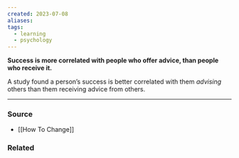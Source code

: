 ```yaml
---
created: 2023-07-08
aliases: 
tags:
  - learning
  - psychology
---
```

**Success is more correlated with people who offer advice, than people who receive it.**

A study found a person’s success is better correlated with them *advising* others than them receiving advice from others.

---

### Source
- [[How To Change]]

### Related